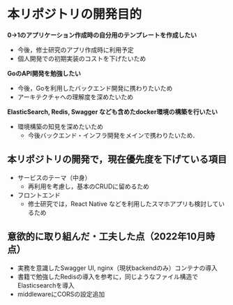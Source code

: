 # 本リポジトリの開発目的

**0→1のアプリケーション作成時の自分用のテンプレートを作成したい**
- 今後，修士研究のアプリ作成時に利用予定
- 個人開発での初期実装のコストを下げたいため

**GoのAPI開発を勉強したい**
- 今後，Goを利用したバックエンド開発に携わりたいため
- アーキテクチャへの理解度を深めたいため

**ElasticSearch, Redis, Swagger なども含めたdocker環境の構築を行いたい**
- 環境構築の知見を深めたいため
  - 今後バックエンド・インフラ開発をメインで携わりたいため．

## 本リポジトリの開発で，現在優先度を下げている項目

- サービスのテーマ（中身）
  - 再利用を考慮し，基本のCRUDに留めるため
- フロントエンド
  - 修士研究では，React Native などを利用したスマホアプリも検討しているため

## 意欲的に取り組んだ・工夫した点（2022年10月時点）

- 実務を意識したSwagger UI, nginx（現状backendのみ）コンテナの導入
- 書籍で勉強したRedisの導入を参考に，同じようなファイル構造でElasticsearchを導入
- middlewareにCORSの設定追加
